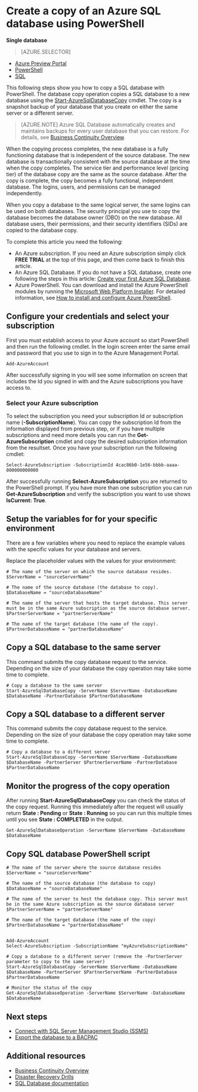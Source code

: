 <properties 
    pageTitle="Create a copy of an Azure SQL database using PowerShell" 
    description="Create copy of an Azure SQL database using PowerShell" 
	services="sql-database"
	documentationCenter=""
	authors="stevestein"
	manager="jeffreyg"
	editor=""/>

<tags
	ms.service="sql-database"
	ms.date="10/16/2015"
	wacn.date=""/>


# Create a copy of an Azure SQL database using PowerShell

**Single database**

> [AZURE.SELECTOR]
- [Azure Preview Portal](/documentation/articles/sql-database-copy)
- [PowerShell](/documentation/articles/sql-database-copy-powershell)
- [SQL](/documentation/articles/sql-database-copy-transact-sql)



This following steps show you how to copy a SQL database with PowerShell. The database copy operation copies a SQL database to a new database using the [Start-AzureSqlDatabaseCopy](https://msdn.microsoft.com/zh-cn/library/dn720220.aspx) cmdlet. The copy is a snapshot backup of your database that you create on either the same server or a different server.

> [AZURE.NOTE] Azure SQL Database automatically creates and maintains backups for every user database that you can restore. For details, see [Business Continuity Overview](/documentation/articles/sql-database-business-continuity).

When the copying process completes, the new database is a fully functioning database that is independent of the source database. The new database is transactionally consistent with the source database at the time when the copy completes. The service tier and performance level (pricing tier) of the database copy are the same as the source database. After the copy is complete, the copy becomes a fully functional, independent database. The logins, users, and permissions can be managed independently.


When you copy a database to the same logical server, the same logins can be used on both databases. The security principal you use to copy the database becomes the database owner (DBO) on the new database. All database users, their permissions, and their security identifiers (SIDs) are copied to the database copy.


To complete this article you need the following:

- An Azure subscription. If you need an Azure subscription simply click **FREE TRIAL** at the top of this page, and then come back to finish this article.
- An Azure SQL Database. If you do not have a SQL database, create one following the steps in this article: [Create your first Azure SQL Database](/documentation/articles/sql-database-get-started).
- Azure PowerShell. You can download and install the Azure PowerShell modules by running the [Microsoft Web Platform Installer](http://go.microsoft.com/fwlink/p/?linkid=320376&clcid=0x409). For detailed information, see [How to install and configure Azure PowerShell](/documentation/articles/powershell-install-configure).



## Configure your credentials and select your subscription

First you must establish access to your Azure account so start PowerShell and then run the following cmdlet. In the login screen enter the same email and password that you use to sign in to the Azure Management Portal.

	Add-AzureAccount

After successfully signing in you will see some information on screen that includes the Id you signed in with and the Azure subscriptions you have access to.


### Select your Azure subscription

To select the subscription you need your subscription Id or subscription name (**-SubscriptionName**). You can copy the subscription Id from the information displayed from previous step, or if you have multiple subscriptions and need more details you can run the **Get-AzureSubscription** cmdlet and copy the desired subscription information from the resultset. Once you have your subscription run the following cmdlet:

	Select-AzureSubscription -SubscriptionId 4cac86b0-1e56-bbbb-aaaa-000000000000

After successfully running **Select-AzureSubscription** you are returned to the PowerShell prompt. If you have more than one subscription you can run **Get-AzureSubscription** and verify the subscription you want to use shows **IsCurrent: True**.


## Setup the variables for for your specific environment

There are a few variables where you need to replace the example values with the specific values for your database and servers.

Replace the placeholder values with the values for your environment:

    # The name of the server on which the source database resides.
    $ServerName = "sourceServerName"

    # The name of the source database (the database to copy). 
    $DatabaseName = "sourceDatabaseName" 
    
    # The name of the server that hosts the target database. This server must be in the same Azure subscription as the source database server. 
    $PartnerServerName = "partnerServerName"

    # The name of the target database (the name of the copy).
    $PartnerDatabaseName = "partnerDatabaseName" 





## Copy a SQL database to the same server

This command submits the copy database request to the service. Depending on the size of your database the copy operation may take some time to complete.

    # Copy a database to the same server
    Start-AzureSqlDatabaseCopy -ServerName $ServerName -DatabaseName $DatabaseName -PartnerDatabase $PartnerDatabaseName

## Copy a SQL database to a different server

This command submits the copy database request to the service. Depending on the size of your database the copy operation may take some time to complete.

    # Copy a database to a different server
    Start-AzureSqlDatabaseCopy -ServerName $ServerName -DatabaseName $DatabaseName -PartnerServer $PartnerServerName -PartnerDatabase $PartnerDatabaseName
    

## Monitor the progress of the copy operation

After running **Start-AzureSqlDatabaseCopy** you can check the status of the copy request. Running this immediately after the request will usually return **State : Pending** or **State : Running** so you can run this multiple times until you see **State : COMPLETED** in the output. 


    Get-AzureSqlDatabaseOperation -ServerName $ServerName -DatabaseName $DatabaseName


## Copy SQL database PowerShell script

    # The name of the server where the source database resides
    $ServerName = "sourceServerName"

    # The name of the source database (the database to copy) 
    $DatabaseName = "sourceDatabaseName" 
    
    # The name of the server to host the database copy. This server must be in the same Azure subscription as the source database server
    $PartnerServerName = "partnerServerName"

    # The name of the target database (the name of the copy)
    $PartnerDatabaseName = "partnerDatabaseName" 


    Add-AzureAccount
    Select-AzureSubscription -SubscriptionName "myAzureSubscriptionName"
      
    # Copy a database to a different server (remove the -PartnerServer parameter to copy to the same server)
    Start-AzureSqlDatabaseCopy -ServerName $ServerName -DatabaseName $DatabaseName -PartnerServer $PartnerServerName -PartnerDatabase $PartnerDatabaseName
    
    # Monitor the status of the copy
    Get-AzureSqlDatabaseOperation -ServerName $ServerName -DatabaseName $DatabaseName
    

## Next steps

- [Connect with SQL Server Management Studio (SSMS)](/documentation/articles/sql-database-connect-to-database)
- [Export the database to a BACPAC](/documentation/articles/sql-database-export-powershell)


## Additional resources

- [Business Continuity Overview](/documentation/articles/sql-database-business-continuity)
- [Disaster Recovery Drills](/documentation/articles/sql-database-disaster-recovery-drills)
- [SQL Database documentation](/documentation/services/sql-database/)
